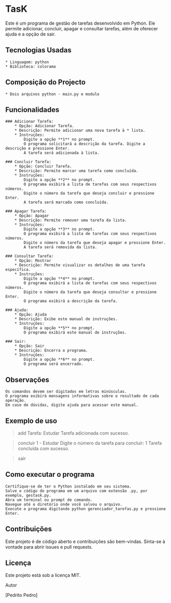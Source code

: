 # TasK

Este é um programa de gestão de tarefas desenvolvido em Python. Ele permite adicionar, concluir, apagar e consultar tarefas, além de oferecer ajuda e a opção de sair.

## Tecnologias Usadas

    * Linguagem: python
    * Biblioteca: colorama
## Composição do Projecto

    * Dois arquivos python - main.py e modulo
## Funcionalidades

    ### Adicionar Tarefa:
        * Opção: Adicionar Tarefa.
        * Descrição: Permite adicionar uma nova tarefa à * lista.
        * Instruções:
            Digite a opção **1** no prompt.
            O programa solicitará a descrição da tarefa. Digite a descrição e pressione Enter.
            A tarefa será adicionada à lista.

    ### Concluir Tarefa:
        * Opção: Concluir Tarefa.
        * Descrição: Permite marcar uma tarefa como concluída.
        * Instruções:
            Digite a opção **2** no prompt.
            O programa exibirá a lista de tarefas com seus respectivos números.
            Digite o número da tarefa que deseja concluir e pressione Enter.
            A tarefa será marcada como concluída.

    ### Apagar Tarefa:
        * Opção: Apagar
        * Descrição: Permite remover uma tarefa da lista.
        * Instruções:
            Digite a opção **3** no prompt.
            O programa exibirá a lista de tarefas com seus respectivos números.
            Digite o número da tarefa que deseja apagar e pressione Enter.
            A tarefa será removida da lista.

    ### Consultar Tarefa:
        * Opção: Mostrar
        * Descrição: Permite visualizar os detalhes de uma tarefa específica.
        * Instruções:
            Digite a opção **4** no prompt.
            O programa exibirá a lista de tarefas com seus respectivos números.
            Digite o número da tarefa que deseja consultar e pressione Enter.
            O programa exibirá a descrição da tarefa.

    ### Ajuda:
        * Opção: Ajuda
        * Descrição: Exibe este manual de instruções.
        * Instruções:
            Digite a opção **5** no prompt.
            O programa exibirá este manual de instruções.

    ### Sair:
        * Opção: Sair
        * Descrição: Encerra o programa.
        * Instruções:
            Digite a opção **6** no prompt.
            O programa será encerrado.

## Observações

    Os comandos devem ser digitados em letras minúsculas.
    O programa exibirá mensagens informativas sobre o resultado de cada operação.
    Em caso de dúvidas, digite ajuda para acessar este manual.

## Exemplo de uso

> add
Tarefa: Estudar
Tarefa adicionada com sucesso.


> concluir
1 - Estudar
Digite o número da tarefa para concluir: 1
Tarefa concluída com sucesso.

> sair

## Como executar o programa

    Certifique-se de ter o Python instalado em seu sistema.
    Salve o código do programa em um arquivo com extensão .py, por exemplo, gestask.py.
    Abra um terminal ou prompt de comando.
    Navegue até o diretório onde você salvou o arquivo.
    Execute o programa digitando python gerenciador_tarefas.py e pressione Enter.

## Contribuições

Este projeto é de código aberto e contribuições são bem-vindas. Sinta-se à vontade para abrir issues e pull requests.
## Licença

Este projeto está sob a licença MIT.  

Autor

[Pedrito Pedro]
